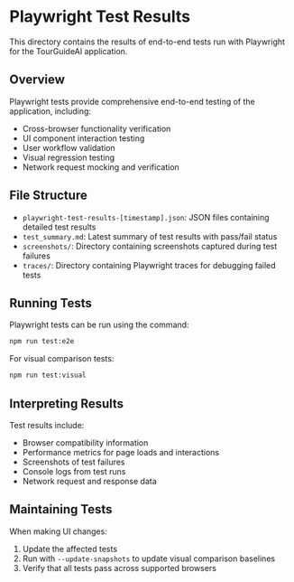 # Playwright Test Results

This directory contains the results of end-to-end tests run with Playwright for the TourGuideAI application.

## Overview

Playwright tests provide comprehensive end-to-end testing of the application, including:
- Cross-browser functionality verification
- UI component interaction testing
- User workflow validation
- Visual regression testing
- Network request mocking and verification

## File Structure

- `playwright-test-results-[timestamp].json`: JSON files containing detailed test results
- `test_summary.md`: Latest summary of test results with pass/fail status
- `screenshots/`: Directory containing screenshots captured during test failures
- `traces/`: Directory containing Playwright traces for debugging failed tests

## Running Tests

Playwright tests can be run using the command:

```bash
npm run test:e2e
```

For visual comparison tests:

```bash
npm run test:visual
```

## Interpreting Results

Test results include:
- Browser compatibility information
- Performance metrics for page loads and interactions
- Screenshots of test failures
- Console logs from test runs
- Network request and response data

## Maintaining Tests

When making UI changes:
1. Update the affected tests
2. Run with `--update-snapshots` to update visual comparison baselines
3. Verify that all tests pass across supported browsers 